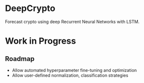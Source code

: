 # DeepCrypto
Forecast crypto using deep Recurrent Neural Networks with LSTM.

# Work in Progress
## Roadmap
- Allow automated hyperparameter fine-tuning and optimization
- Allow user-defined normalization, classification strategies
